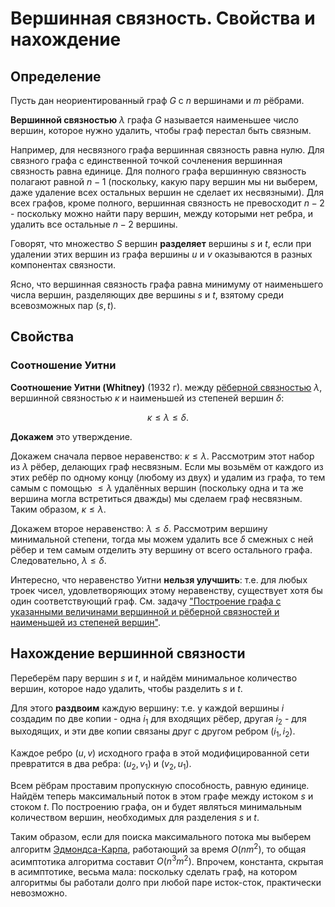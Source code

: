 # Вершинная связность. Свойства и нахождение

## Определение

Пусть дан неориентированный граф $G$ с $n$ вершинами и $m$ рёбрами.

**Вершинной связностью** $\lambda$ графа $G$ называется наименьшее число вершин, которое нужно удалить, чтобы граф перестал быть связным.

Например, для несвязного графа вершинная связность равна нулю. Для связного графа с единственной точкой сочленения вершинная связность равна единице. Для полного графа вершинную связность полагают равной $n-1$ (поскольку, какую пару вершин мы ни выберем, даже удаление всех остальных вершин не сделает их несвязными). Для всех графов, кроме полного, вершинная связность не превосходит $n-2$ - поскольку можно найти пару вершин, между которыми нет ребра, и удалить все остальные $n-2$ вершины.

Говорят, что множество $S$ вершин **разделяет** вершины $s$ и $t$, если при удалении этих вершин из графа вершины $u$ и $v$ оказываются в разных компонентах связности.

Ясно, что вершинная связность графа равна минимуму от наименьшего числа вершин, разделяющих две вершины $s$ и $t$, взятому среди всевозможных пар $(s,t)$.

## Свойства

### Соотношение Уитни

**Соотношение Уитни (Whitney)** (1932 г). между [рёберной связностью](rib_connectivity) $\lambda$, вершинной связностью $\kappa$ и наименьшей из степеней вершин $\delta$:

$$
\kappa \le \lambda \le \delta.
$$

**Докажем** это утверждение.

Докажем сначала первое неравенство: $\kappa \le \lambda$. Рассмотрим этот набор из $\lambda$ рёбер, делающих граф несвязным. Если мы возьмём от каждого из этих ребёр по одному концу (любому из двух) и удалим из графа, то тем самым с помощью $\le \lambda$ удалённых вершин (поскольку одна и та же вершина могла встретиться дважды) мы сделаем граф несвязным. Таким образом, $\kappa \le \lambda$.

Докажем второе неравенство: $\lambda \le \delta$. Рассмотрим вершину минимальной степени, тогда мы можем удалить все $\delta$ смежных с ней рёбер и тем самым отделить эту вершину от всего остального графа. Следовательно, $\lambda \le \delta$.

Интересно, что неравенство Уитни **нельзя улучшить**: т.е. для любых троек чисел, удовлетворяющих этому неравенству, существует хотя бы один соответствующий граф. См. задачу ["Построение графа с указанными величинами вершинной и рёберной связностей и наименьшей из степеней вершин"](connectivity_back_problem).

## Нахождение вершинной связности

Переберём пару вершин $s$ и $t$, и найдём минимальное количество вершин, которое надо удалить, чтобы разделить $s$ и $t$.

Для этого **раздвоим** каждую вершину: т.е. у каждой вершины $i$ создадим по две копии - одна $i_1$ для входящих рёбер, другая $i_2$ - для выходящих, и эти две копии связаны друг с другом ребром $(i_1, i_2)$.

Каждое ребро $(u,v)$ исходного графа в этой модифицированной сети превратится в два ребра: $(u_2, v_1)$ и $(v_2, u_1)$.

Всем рёбрам проставим пропускную способность, равную единице. Найдём теперь максимальный поток в этом графе между истоком $s$ и стоком $t$. По построению графа, он и будет являться минимальным количеством вершин, необходимых для разделения $s$ и $t$.

Таким образом, если для поиска максимального потока мы выберем алгоритм [Эдмондса-Карпа](edmonds_karp), работающий за время $O(n m^2)$, то общая асимптотика алгоритма составит $O(n^3 m^2)$. Впрочем, константа, скрытая в асимптотике, весьма мала: поскольку сделать граф, на котором алгоритмы бы работали долго при любой паре исток-сток, практически невозможно.
